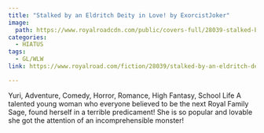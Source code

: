 ```yaml
---
title: "Stalked by an Eldritch Deity in Love! by ExorcistJoker"
image:
  path: https://www.royalroadcdn.com/public/covers-full/28039-stalked-by-an-eldritch-deity-in-love.jpg
categories:
  - HIATUS
tags:
  - GL/WLW
link: https://www.royalroad.com/fiction/28039/stalked-by-an-eldritch-deity-in-love

---
```

Yuri, Adventure, Comedy, Horror, Romance, High Fantasy, School Life
A talented young woman who everyone believed to be the next Royal Family Sage, found herself in a terrible predicament! She is so popular and lovable she got the attention of an incomprehensible monster!